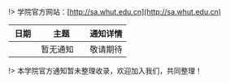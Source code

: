 !> 学院官方网站：[http://sa.whut.edu.cn](http://sa.whut.edu.cn)



| <div style="width:40px">日期</div> | <div style="width:80px">主题</div> | 通知详情 |
|  ---- |----  | ----  |
|  | 暂无通知 | 敬请期待

!> 本学院官方通知暂未整理收录，欢迎加入我们，共同整理！